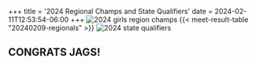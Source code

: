 +++
title = '2024 Regional Champs and State Qualifiers'
date = 2024-02-11T12:53:54-06:00
+++
![2024 girls region champs](/img/2024-region-girlsx800.png)
{{< meet-result-table "20240209-regionals" >}}
![2024 state qualifiers](/img/2024-state-qualx800.png)

## CONGRATS JAGS!
<!--more-->